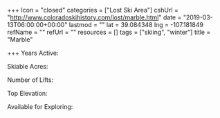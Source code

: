 +++
Icon = "closed"
categories = ["Lost Ski Area"]
cshUrl = "http://www.coloradoskihistory.com/lost/marble.html"
date = "2019-03-13T06:00:00+00:00"
lastmod = ""
lat = 39.084348
lng = -107.181849
refName = ""
refUrl = ""
resources = []
tags = ["skiing", "winter"]
title = "Marble"

+++
Years Active:

Skiable Acres:

Number of Lifts:

Top Elevation:

Available for Exploring: